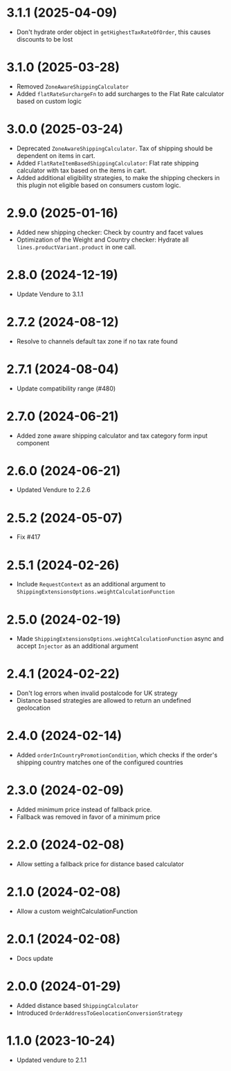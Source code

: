 # 3.1.1 (2025-04-09)

- Don't hydrate order object in `getHighestTaxRateOfOrder`, this causes discounts to be lost

# 3.1.0 (2025-03-28)

- Removed `ZoneAwareShippingCalculator`
- Added `flatRateSurchargeFn` to add surcharges to the Flat Rate calculator based on custom logic

# 3.0.0 (2025-03-24)

- Deprecated `ZoneAwareShippingCalculator`. Tax of shipping should be dependent on items in cart.
- Added `FlatRateItemBasedShippingCalculator`: Flat rate shipping calculator with tax based on the items in cart.
- Added additional eligibility strategies, to make the shipping checkers in this plugin not eligible based on consumers custom logic.

# 2.9.0 (2025-01-16)

- Added new shipping checker: Check by country and facet values
- Optimization of the Weight and Country checker: Hydrate all `lines.productVariant.product` in one call.

# 2.8.0 (2024-12-19)

- Update Vendure to 3.1.1

# 2.7.2 (2024-08-12)

- Resolve to channels default tax zone if no tax rate found

# 2.7.1 (2024-08-04)

- Update compatibility range (#480)

# 2.7.0 (2024-06-21)

- Added zone aware shipping calculator and tax category form input component

# 2.6.0 (2024-06-21)

- Updated Vendure to 2.2.6

# 2.5.2 (2024-05-07)

- Fix #417

# 2.5.1 (2024-02-26)

- Include `RequestContext` as an additional argument to `ShippingExtensionsOptions.weightCalculationFunction`

# 2.5.0 (2024-02-19)

- Made `ShippingExtensionsOptions.weightCalculationFunction` async and accept `Injector` as an additional argument

# 2.4.1 (2024-02-22)

- Don't log errors when invalid postalcode for UK strategy
- Distance based strategies are allowed to return an undefined geolocation

# 2.4.0 (2024-02-14)

- Added `orderInCountryPromotionCondition`, which checks if the order's shipping country matches one of the configured countries

# 2.3.0 (2024-02-09)

- Added minimum price instead of fallback price.
- Fallback was removed in favor of a minimum price

# 2.2.0 (2024-02-08)

- Allow setting a fallback price for distance based calculator

# 2.1.0 (2024-02-08)

- Allow a custom weightCalculationFunction

# 2.0.1 (2024-02-08)

- Docs update

# 2.0.0 (2024-01-29)

- Added distance based `ShippingCalculator`
- Introduced `OrderAddressToGeolocationConversionStrategy`

# 1.1.0 (2023-10-24)

- Updated vendure to 2.1.1

